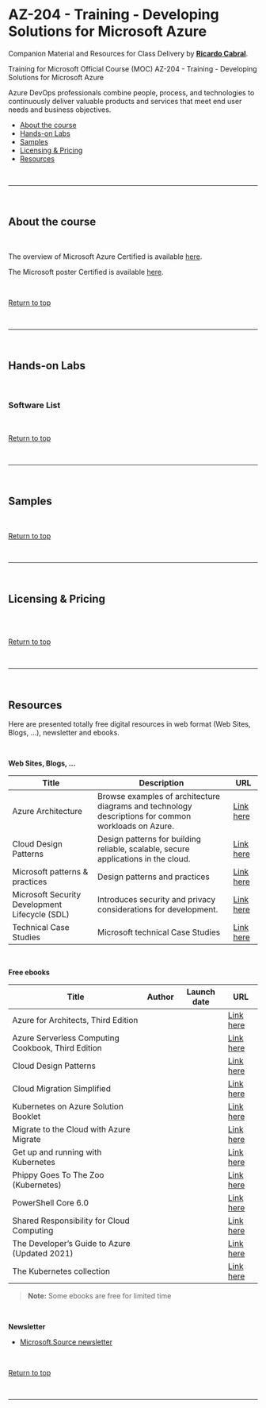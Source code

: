 <a id="top" />

# AZ-204 - Training - Developing Solutions for Microsoft Azure 

Companion Material and Resources for Class Delivery by [**Ricardo Cabral**](https://www.rramoscabral.com).

Training for Microsoft Official Course (MOC) AZ-204 - Training - Developing Solutions for Microsoft Azure 

Azure DevOps professionals combine people, process, and technologies to continuously deliver valuable products and services that meet end user needs and business objectives.

- [About the course](#about-the-course)
- [Hands-on Labs](#hands-on-labs)
- [Samples](#samples)
- [Licensing & Pricing](#pricing)
- [Resources](#resources)


<br/>

---

<a id="about-the-course" />

<br/>

## About the course

 <!-- CONTENT HERE -->

<br/>


The overview of Microsoft Azure Certified is available [here](http://aka.ms/AzureTrainCertDeck).

The Microsoft poster Certified is available [here](https://aka.ms/TrainCertPoster).


<br/>

[Return to top](#top)

<br/>

---

<a id="hands-on-labs" />

<br/>
 
 
## Hands-on Labs 

 <!-- CONTENT HERE -->
    
<br/>

### Software List

 <!-- CONTENT HERE -->

<br/>



[Return to top](#top)

<br/>

---

<a id="samples" />

<br/>
  
 
## Samples

 <!-- CONTENT HERE -->
 
<br/>

[Return to top](#top)

<br/>

---

<a id="pricing" />

<br/>

## Licensing & Pricing

<br/>

 <!-- CONTENT HERE -->

<br/>

[Return to top](#top)

<br/>

---

<a id="resources" />

<br/>

## Resources

Here are presented totally free digital resources in web format (Web Sites, Blogs, ...), newsletter and ebooks.

<br/>

**Web Sites, Blogs, ...**

|  Title | Description | URL |
| --- | --- | --- | 
| Azure Architecture | Browse examples of architecture diagrams and technology descriptions for common workloads on Azure. | [Link here](https://docs.microsoft.com/en-us/azure/architecture/browse/) |
| Cloud Design Patterns | Design patterns for building reliable, scalable, secure applications in the cloud.    | [Link here](https://docs.microsoft.com/en-us/azure/architecture/patterns/) |
| Microsoft patterns & practices | Design patterns and practices | [Link here](https://github.com/mspnp) |
| Microsoft Security Development Lifecycle (SDL)| Introduces security and privacy considerations for development. | [Link here](https://www.microsoft.com/en-us/securityengineering/sdl) |
| Technical Case Studies | Microsoft technical Case Studies | [Link here](https://microsoft.github.io/techcasestudies/) |

<br/>

**Free ebooks**

| Title | Author | Launch date | URL |
| --- | --- | --- | --- | 
| Azure for Architects, Third Edition |  | | [Link here](https://azure.microsoft.com/en-us/resources/azure-for-architects/)|
| Azure Serverless Computing Cookbook, Third Edition|  | | [Link here](https://azure.microsoft.com/en-in/resources/azure-serverless-computing-cookbook/)|
| Cloud Design Patterns|  | | [Link here](https://www.microsoft.com/en-us/download/details.aspx?id=42026)|
| Cloud Migration Simplified|  | | [Link here](https://azure.microsoft.com/en-us/resources/cloud-migration-simplified/)|
| Kubernetes on Azure Solution Booklet |  | | [Link here](https://azure.microsoft.com/en-in/resources/kubernetes-on-azure-solution-booklet/)|
| Migrate to the Cloud with Azure Migrate |  | | [Link here](https://azure.microsoft.com/en-us/resources/migrate-to-the-cloud-with-azure-migrate/)|
| Get up and running with Kubernetes |  | | [Link here](https://azure.microsoft.com/en-in/resources/kubernetes-ebook-collection/)|
| Phippy Goes To The Zoo (Kubernetes)|  | | [Link here](https://azure.microsoft.com/en-us/resources/phippy-goes-to-the-zoo/)|
| PowerShell Core 6.0 |  | | [Link here](https://www.packtpub.com/free-ebook/Learn-PowerShell-Core-60/9781788838986)|
| Shared Responsibility for Cloud Computing|  | | [Link here](https://azure.microsoft.com/en-us/resources/shared-responsibility-for-cloud-computing/)|
| The Developer’s Guide to Azure (Updated 2021)|  | | [Link here](https://azure.microsoft.com/en-us/campaigns/developer-guide/)|
| The Kubernetes collection|  | | [Link here](https://azure.microsoft.com/en-us/resources/kubernetes-collection-host/)|

> **Note:** Some ebooks are free for limited time

<br/>

**Newsletter**
- [Microsoft.Source newsletter](https://azure.microsoft.com/en-us/resources/join-the-azure-developer-community/)

<br/>

[Return to top](#top)

<br/>

---

<br/>
